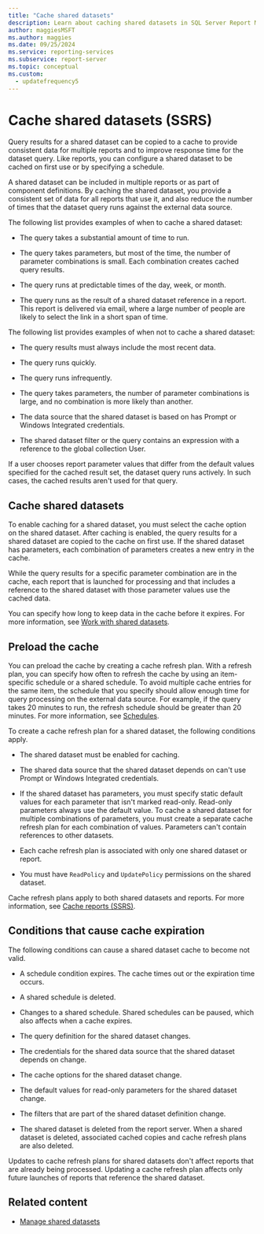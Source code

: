 ```yaml
---
title: "Cache shared datasets"
description: Learn about caching shared datasets in SQL Server Report Manager, which improves response time and provides consistent data for reports that use the dataset.
author: maggiesMSFT
ms.author: maggies
ms.date: 09/25/2024
ms.service: reporting-services
ms.subservice: report-server
ms.topic: conceptual
ms.custom:
  - updatefrequency5
---
```

# Cache shared datasets (SSRS)
  Query results for a shared dataset can be copied to a cache to provide consistent data for multiple reports and to improve response time for the dataset query. Like reports, you can configure a shared dataset to be cached on first use or by specifying a schedule.  
  
 A shared dataset can be included in multiple reports or as part of component definitions. By caching the shared dataset, you provide a consistent set of data for all reports that use it, and also reduce the number of times that the dataset query runs against the external data source.  
  
 The following list provides examples of when to cache a shared dataset:  
  
-   The query takes a substantial amount of time to run.  
  
-   The query takes parameters, but most of the time, the number of parameter combinations is small. Each combination creates cached query results.  
  
-   The query runs at predictable times of the day, week, or month.  
  
-   The query runs as the result of a shared dataset reference in a report. This report is delivered via email, where a large number of people are likely to select the link in a short span of time.
  
 The following list provides examples of when not to cache a shared dataset:  
  
-   The query results must always include the most recent data.  
  
-   The query runs quickly.  
  
-   The query runs infrequently.  
  
-   The query takes parameters, the number of parameter combinations is large, and no combination is more likely than another.  
  
-   The data source that the shared dataset is based on has Prompt or Windows Integrated credentials.  
  
-   The shared dataset filter or the query contains an expression with a reference to the global collection User.  
  
If a user chooses report parameter values that differ from the default values specified for the cached result set, the dataset query runs actively. In such cases, the cached results aren't used for that query.
  
## Cache shared datasets  
 To enable caching for a shared dataset, you must select the cache option on the shared dataset. After caching is enabled, the query results for a shared dataset are copied to the cache on first use. If the shared dataset has parameters, each combination of parameters creates a new entry in the cache.  
  
 While the query results for a specific parameter combination are in the cache, each report that is launched for processing and that includes a reference to the shared dataset with those parameter values use the cached data.  
  
 You can specify how long to keep data in the cache before it expires. For more information, see [Work with shared datasets](../../reporting-services/work-with-shared-datasets-web-portal.md).  
  
## Preload the cache  
 You can preload the cache by creating a cache refresh plan. With a refresh plan, you can specify how often to refresh the cache by using an item-specific schedule or a shared schedule. To avoid multiple cache entries for the same item, the schedule that you specify should allow enough time for query processing on the external data source. For example, if the query takes 20 minutes to run, the refresh schedule should be greater than 20 minutes. For more information, see [Schedules](../../reporting-services/subscriptions/schedules.md).  
  
 To create a cache refresh plan for a shared dataset, the following conditions apply.  
  
-   The shared dataset must be enabled for caching.  
  
-   The shared data source that the shared dataset depends on can't use Prompt or Windows Integrated credentials.  
  
-   If the shared dataset has parameters, you must specify static default values for each parameter that isn't marked read-only. Read-only parameters always use the default value. To cache a shared dataset for multiple combinations of parameters, you must create a separate cache refresh plan for each combination of values. Parameters can't contain references to other datasets.  
  
-   Each cache refresh plan is associated with only one shared dataset or report.  
  
-   You must have `ReadPolicy` and `UpdatePolicy` permissions on the shared dataset.  
  
 Cache refresh plans apply to both shared datasets and reports. For more information, see [Cache reports &#40;SSRS&#41;](../../reporting-services/report-server/caching-reports-ssrs.md).  
  
## Conditions that cause cache expiration  
 The following conditions can cause a shared dataset cache to become not valid.  
  
-   A schedule condition expires. The cache times out or the expiration time occurs.  
  
-   A shared schedule is deleted.  
  
-   Changes to a shared schedule. Shared schedules can be paused, which also affects when a cache expires.  
  
-   The query definition for the shared dataset changes.  
  
-   The credentials for the shared data source that the shared dataset depends on change.  
  
-   The cache options for the shared dataset change.  
  
-   The default values for read-only parameters for the shared dataset change.  
  
-   The filters that are part of the shared dataset definition change.  
  
-   The shared dataset is deleted from the report server. When a shared dataset is deleted, associated cached copies and cache refresh plans are also deleted.  
  
 Updates to cache refresh plans for shared datasets don't affect reports that are already being processed. Updating a cache refresh plan affects only future launches of reports that reference the shared dataset.  
  
## Related content

- [Manage shared datasets](../../reporting-services/report-data/manage-shared-datasets.md)
